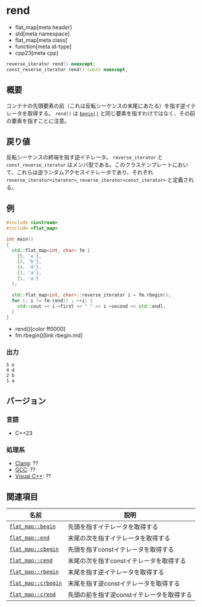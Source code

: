 # rend
* flat_map[meta header]
* std[meta namespace]
* flat_map[meta class]
* function[meta id-type]
* cpp23[meta cpp]

```cpp
reverse_iterator rend() noexcept;
const_reverse_iterator rend() const noexcept;
```

## 概要
コンテナの先頭要素の前（これは反転シーケンスの末尾にあたる）を指す逆イテレータを取得する。 
`rend()` は [`begin()`](begin.md) と同じ要素を指すわけではなく、その前の要素を指すことに注意。

## 戻り値
反転シーケンスの終端を指す逆イテレータ。 
`reverse_iterator` と `const_reverse_iterator` はメンバ型である。このクラステンプレートにおいて、これらは逆ランダムアクセスイテレータであり、それぞれ `reverse_iterator<iterator>`, `reverse_iterator<const_iterator>` と定義される。

## 例
```cpp example
#include <iostream>
#include <flat_map>

int main()
{
  std::flat_map<int, char> fm {
    {5, 'e'},
    {2, 'b'},
    {4, 'd'},
    {1, 'a'},
    {1, 'a'}
  };

  std::flat_map<int, char>::reverse_iterator i = fm.rbegin();
  for (; i != fm.rend() ; ++i) {
    std::cout << i->first << " " << i->second << std::endl;
  }
}
```
* rend()[color ff0000]
* fm.rbegin()[link rbegin.md]

### 出力
```
5 e
4 d
2 b
1 a
```

## バージョン
### 言語
- C++23


### 処理系
- [Clang](/implementation.md#clang): ??
- [GCC](/implementation.md#gcc): ??
- [Visual C++](/implementation.md#visual_cpp): ??


## 関連項目

| 名前 | 説明　|
|------------------------------|--------------------------------------------|
| [`flat_map::begin`](begin.md)     | 先頭を指すイテレータを取得する |
| [`flat_map::end`](end.md)         | 末尾の次を指すイテレータを取得する |
| [`flat_map::cbegin`](cbegin.md)   | 先頭を指すconstイテレータを取得する |
| [`flat_map::cend`](cend.md)       | 末尾の次を指すconstイテレータを取得する |
| [`flat_map::rbegin`](rbegin.md)   | 末尾を指す逆イテレータを取得する |
| [`flat_map::crbegin`](crbegin.md) | 末尾を指す逆constイテレータを取得する |
| [`flat_map::crend`](crend.md)     | 先頭の前を指す逆constイテレータを取得する |

